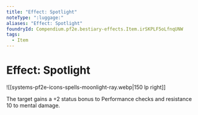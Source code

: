 ```yaml
---
title: "Effect: Spotlight"
noteType: ":luggage:"
aliases: "Effect: Spotlight"
foundryId: Compendium.pf2e.bestiary-effects.Item.irSKPLF5oLfnqUNW
tags:
  - Item
---
```


# Effect: Spotlight
![[systems-pf2e-icons-spells-moonlight-ray.webp|150 lp right]]

The target gains a +2 status bonus to Performance checks and resistance 10 to mental damage.
